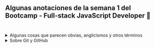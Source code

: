 



## Algunas anotaciones de la semana 1 del Bootcamp - Full-stack JavaScript Developer 📝<br><br>


<details>
  <summary> Algunas cosas que parecen obvias, anglicismos y otros términos</summary><br>
  
Aunque parezca una cosa tonta, cuando te sumerges en el mundo de cualquier profesión por primera vez, te encuentras con el despliegue de una jerga comúnmente aceptada pero que para ti es como si estuvieran hablando en mandarín 👘. Pasa con la medicina, los ingenieros, los religiosos y por supuesto los informáticos no se iban a quedar atrás.<br>
El tema es que,cuando te das cuenta que el uso de esos términos raros es tan común y obvio entre la comunidad, te da vergüenza preguntar qué rayos significan.
En mi caso, los fui anotando e envestigué de qué se trataban y pude descifrar felizmente las conversaciones y explicaciones que en un principio me parecían confusas. <br><br>
  En el transcurso de las clases leí y escuché frases como "_Revisar todo antes de deployarlo_" <br>
  -_Antes de qué ????_ 😬😁😂😂
  ### Vamos con algunos ejemplos 💥
  
  <details>
    <summary>Deploy</summary> <br> 
  En el contexto de tecnología y desarrollo de software "Deploy" se refiere al proceso de implementar o lanzar una aplicación o software en un entorno en vivo, como un servidor o una plataforma en línea. Durante el proceso de despliegue, los desarrolladores pueden llevar a cabo una serie de tareas, como la configuración de servidores, la implementación de cambios de código, la verificación de errores y la realización de pruebas de calidad. Una vez que se completa el proceso de despliegue, la aplicación o software está disponible para su uso por parte de los usuarios finales. En otras palabras salida a producción. <br>   Ya sabes, cuando escuches: "voy a deployar" entenderás que van a salir a producción 👏👏
  </details>
    
  
  <details>
      <summary>Debug</summary><br>
      "Debug" se refiere al proceso de encontrar y corregir errores en el código de software. Los errores pueden surgir durante el desarrollo de software debido a problemas de sintaxis, problemas de lógica, problemas de integración con otras partes del software, o una variedad de otros factores. <br> Cuando escuches: "voy a debuguear" ya sabes que van a buscar errores en el código 💪
 </details>
  
  
  
 
  
</details>





<details>
<summary>Sobre Git y GitHub</summary><br>

**Git** es un sistema de control de versiones distribuido que permite a los desarrolladores de software llevar un registro de los cambios realizados en su código fuente. La filosofía detrás de **Git** es permitir a los desarrolladores trabajar de manera eficiente en proyectos de software en colaboración, manteniendo un historial completo y detallado de los cambios realizados a lo largo del tiempo.<br><br>
**Git** utiliza ramas (branches) para permitir que los desarrolladores trabajen en paralelo en diferentes características del proyecto, y los cambios se fusionan `merge` cuando se completan.

Por otra parte, **GitHub** es un servicio en línea que aloja repositorios de **Git** en la nube. Es decir, proporciona una plataforma en línea para almacenar, compartir y colaborar en proyectos de software con **Git**. <br><br> 
  
**GitHub** permite a los desarrolladores subir sus repositorios **Git** a la nube y colaborar en ellos con otros desarrolladores de todo el mundo. Los desarrolladores pueden realizar solicitudes de extracción `pull requests` para proponer cambios en el código fuente y revisar los cambios realizados por otros colaboradores.<br><br> 
  
**GitHub** también proporciona herramientas para la gestión de proyectos, seguimiento de problemas (issues), integración continua (continuous integration) y despliegue (deployment) automático.

La principal diferencia entre **Git** y **GitHub** es que **Git** es un sistema de control de versiones distribuido, mientras que **GitHub** es un servicio en línea que proporciona una plataforma para alojar y colaborar en repositorios de **Git** en la nube. **Git** es una herramienta de línea de comandos que se ejecuta en la terminal, mientras que **GitHub** es una plataforma en línea que proporciona una interfaz gráfica de usuario para administrar los repositorios.


</details>

</details>















